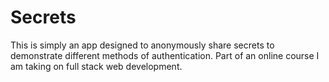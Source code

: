# Secrets

This is simply an app designed to anonymously share secrets to demonstrate different methods of authentication. Part of an online course I am taking on full stack web development.
